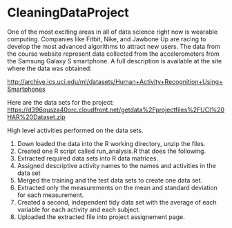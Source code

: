 # CleaningDataProject
One of the most exciting areas in all of data science right now is wearable computing. Companies like Fitbit, Nike, and Jawbone Up are racing to develop the most advanced algorithms to attract new users. The data from the course website represent data collected from the accelerometers from the Samsung Galaxy S smartphone. A full description is available at the site where the data was obtained: 

http://archive.ics.uci.edu/ml/datasets/Human+Activity+Recognition+Using+Smartphones 

Here are the data sets for the project: 
https://d396qusza40orc.cloudfront.net/getdata%2Fprojectfiles%2FUCI%20HAR%20Dataset.zip 

High level activities performed on the data sets.

1. Down loaded the data into the R working directory, unzip the files.
2. Created one R script called run_analysis.R that does the following. 
3. Extracted required data sets into R data matrices.
4. Assigned descriptive activity names to the names and activities in the data set
5. Merged the training and the test data sets to create one data set.
6. Extracted only the measurements on the mean and standard deviation for each measurement. 
7. Created a second, independent tidy data set with the average of each variable for each activity and each subject.
8. Uploaded the extracted file into project assignement page.
